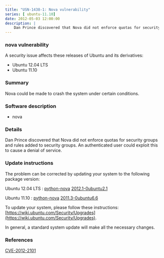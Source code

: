 ```yaml
---
title: "USN-1438-1: Nova vulnerability"
series: [ ubuntu-11.10]
date: 2012-05-03 12:00:00
description: |
    Dan Prince discovered that Nova did not enforce quotas for security groups and rules added to security groups. An authenticated user could exploit this to cause a denial of service. 
--- 
```

 
 


### nova vulnerability

A security issue affects these releases of Ubuntu and its derivatives:

* Ubuntu 12.04 LTS
* Ubuntu 11.10

### Summary

Nova could be made to crash the system under certain conditions. 

### Software description

* nova 

### Details

Dan Prince discovered that Nova did not enforce quotas for security groups and rules added to security groups. An authenticated user could exploit this to cause a denial of service. 

### Update instructions

The problem can be corrected by updating your system to the following package version:

Ubuntu 12.04 LTS
 : [python-nova](https://launchpad.net/ubuntu/+source/nova) <span> [2012.1-0ubuntu2.1](https://launchpad.net/ubuntu/+source/nova/2012.1-0ubuntu2.1) </span> 

Ubuntu 11.10
 : [python-nova](https://launchpad.net/ubuntu/+source/nova) <span> [2011.3-0ubuntu6.6](https://launchpad.net/ubuntu/+source/nova/2011.3-0ubuntu6.6) </span> 

To update your system, please follow these instructions: [https://wiki.ubuntu.com/Security/Upgrades](https://wiki.ubuntu.com/Security/Upgrades).

In general, a standard system update will make all the necessary changes. 

### References

 
 [CVE-2012-2101](http://people.ubuntu.com/~ubuntu-security/cve/CVE-2012-2101)
 

